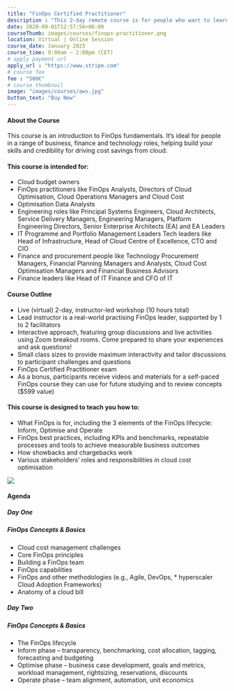 ```yaml
---
title: "FinOps Certified Practitioner"
description : "This 2-day remote course is for people who want to learn FinOps best practices and become a certified practitioner."
date: 2020-09-01T12:57:56+06:00
courseThumb: images/courses/finops-practitioner.png
location: Virtual | Online Session
course_date: January 2023
course_time: 9:00am – 2:00pm (CET)
# apply payment url
apply_url : "https://www.stripe.com"
# course fee
fee : "500€"
# course thumbnail
image: "images/courses/aws.jpg"
button_text: "Buy Now"
---
```


#### About the Course

This course is an introduction to FinOps fundamentals. It’s ideal for people in a range of business, finance and technology roles, helping build your skills and credibility for driving cost savings from cloud.

#### This course is intended for:

* Cloud budget owners
* FinOps practitioners like FinOps Analysts, Directors of Cloud Optimisation, Cloud Operations Managers and Cloud Cost 
* Optimisation Data Analysts
* Engineering roles like Principal Systems Engineers, Cloud Architects, Service Delivery Managers, Engineering Managers, Platform Engineering Directors, Senior Enterprise Architects (EA) and EA Leaders
* IT Programme and Portfolio Management Leaders
Tech leaders like Head of Infrastructure, Head of Cloud Centre of Excellence, CTO and CIO
* Finance and procurement people like Technology Procurement Managers, Financial Planning Managers and Analysts, Cloud Cost Optimisation Managers and Financial Business Advisors
* Finance leaders like Head of IT Finance and CFO of IT

#### Course Outline

* Live (virtual) 2-day, instructor-led workshop (10 hours total)
* Lead instructor is a real-world practising FinOps leader, supported by 1 to 2 facilitators
* Interactive approach, featuring group discussions and live activities using Zoom breakout rooms. Come prepared to share your experiences and ask questions!
* Small class sizes to provide maximum interactivity and tailor discussions to participant challenges and questions
* FinOps Certified Practitioner exam
* As a bonus, participants receive videos and materials for a self-paced FinOps course they can use for future studying and to review concepts ($599 value)

#### This course is designed to teach you how to:

* What FinOps is for, including the 3 elements of the FinOps lifecycle: Inform, Optimise and Operate
* FinOps best practices, including KPIs and benchmarks, repeatable processes and tools to achieve measurable business outcomes
* How showbacks and chargebacks work
* Various stakeholders’ roles and responsibilities in cloud cost optimisation 

![](https://nordcloud.com/wp-content/uploads/2020/03/nordcloud_web_square-25-1.jpg#right)

#### Agenda

##### Day One
##### FinOps Concepts & Basics

* Cloud cost management challenges
* Core FinOps principles
* Building a FinOps team
* FinOps capabilities
* FinOps and other methodologies (e.g., Agile, DevOps, * hyperscaler Cloud Adoption Frameworks)
* Anatomy of a cloud bill

##### Day Two
##### FinOps Concepts & Basics

* The FinOps lifecycle
* Inform phase – transparency, benchmarking, cost allocation, tagging, forecasting and budgeting
* Optimise phase – business case development, goals and metrics, workload management, rightsizing, reservations, discounts
* Operate phase – team alignment, automation, unit economics

